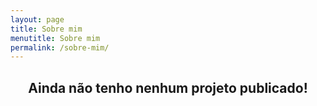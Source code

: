 ```yaml
---
layout: page
title: Sobre mim
menutitle: Sobre mim
permalink: /sobre-mim/
---
```


<div class="content" id="content">
    <h2 class="title" style="text-align: center;">Ainda não tenho nenhum projeto publicado!</h2>
</div>


